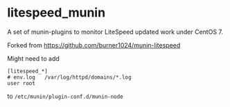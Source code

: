 # litespeed_munin

A set of munin-plugins to monitor LiteSpeed updated work under CentOS 7.

Forked from https://github.com/burner1024/munin-litespeed

Might need to add

```
[litespeed_*]
# env.log   /var/log/httpd/domains/*.log
user root
```

to `/etc/munin/plugin-conf.d/munin-node`

